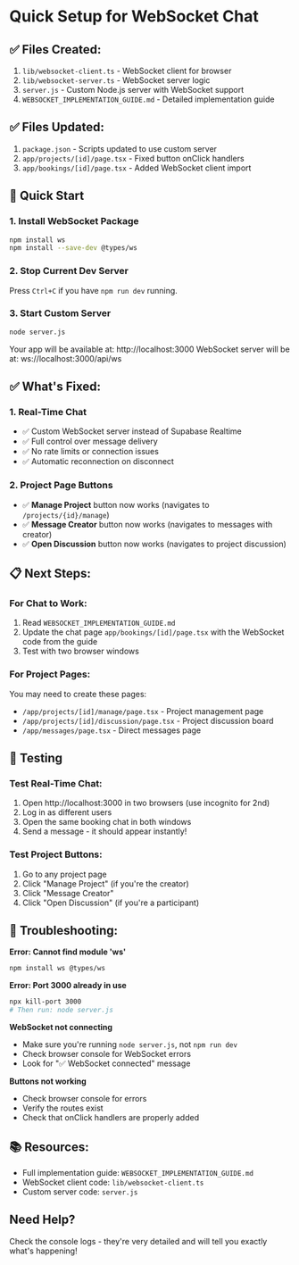 # Quick Setup for WebSocket Chat

## ✅ Files Created:

1. `lib/websocket-client.ts` - WebSocket client for browser
2. `lib/websocket-server.ts` - WebSocket server logic
3. `server.js` - Custom Node.js server with WebSocket support
4. `WEBSOCKET_IMPLEMENTATION_GUIDE.md` - Detailed implementation guide

## ✅ Files Updated:

1. `package.json` - Scripts updated to use custom server
2. `app/projects/[id]/page.tsx` - Fixed button onClick handlers
3. `app/bookings/[id]/page.tsx` - Added WebSocket client import

## 🚀 Quick Start

### 1. Install WebSocket Package

```bash
npm install ws
npm install --save-dev @types/ws
```

### 2. Stop Current Dev Server

Press `Ctrl+C` if you have `npm run dev` running.

### 3. Start Custom Server

```bash
node server.js
```

Your app will be available at: http://localhost:3000
WebSocket server will be at: ws://localhost:3000/api/ws

## ✅ What's Fixed:

### 1. Real-Time Chat

- ✅ Custom WebSocket server instead of Supabase Realtime
- ✅ Full control over message delivery
- ✅ No rate limits or connection issues
- ✅ Automatic reconnection on disconnect

### 2. Project Page Buttons

- ✅ **Manage Project** button now works (navigates to `/projects/{id}/manage`)
- ✅ **Message Creator** button now works (navigates to messages with creator)
- ✅ **Open Discussion** button now works (navigates to project discussion)

## 📋 Next Steps:

### For Chat to Work:

1. Read `WEBSOCKET_IMPLEMENTATION_GUIDE.md`
2. Update the chat page `app/bookings/[id]/page.tsx` with the WebSocket code from the guide
3. Test with two browser windows

### For Project Pages:

You may need to create these pages:

- `/app/projects/[id]/manage/page.tsx` - Project management page
- `/app/projects/[id]/discussion/page.tsx` - Project discussion board
- `/app/messages/page.tsx` - Direct messages page

## 🧪 Testing

### Test Real-Time Chat:

1. Open http://localhost:3000 in two browsers (use incognito for 2nd)
2. Log in as different users
3. Open the same booking chat in both windows
4. Send a message - it should appear instantly!

### Test Project Buttons:

1. Go to any project page
2. Click "Manage Project" (if you're the creator)
3. Click "Message Creator"
4. Click "Open Discussion" (if you're a participant)

## 🐛 Troubleshooting:

**Error: Cannot find module 'ws'**

```bash
npm install ws @types/ws
```

**Error: Port 3000 already in use**

```bash
npx kill-port 3000
# Then run: node server.js
```

**WebSocket not connecting**

- Make sure you're running `node server.js`, not `npm run dev`
- Check browser console for WebSocket errors
- Look for "✅ WebSocket connected" message

**Buttons not working**

- Check browser console for errors
- Verify the routes exist
- Check that onClick handlers are properly added

## 📚 Resources:

- Full implementation guide: `WEBSOCKET_IMPLEMENTATION_GUIDE.md`
- WebSocket client code: `lib/websocket-client.ts`
- Custom server code: `server.js`

## Need Help?

Check the console logs - they're very detailed and will tell you exactly what's happening!
